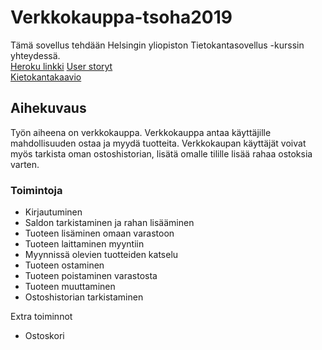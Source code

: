 # Verkkokauppa-tsoha2019 
Tämä sovellus tehdään Helsingin yliopiston Tietokantasovellus -kurssin yhteydessä.  
[Heroku linkki](https://pacific-springs-85242.herokuapp.com)
[User storyt](https://github.com/alemati/verkkokauppa/blob/master/documentation/UserStoryt.md)  
[Kietokantakaavio](https://github.com/alemati/verkkokauppa/blob/master/documentation/Tietokantakaavio.md)  
## Aihekuvaus 
Työn aiheena on verkkokauppa. Verkkokauppa antaa käyttäjille mahdollisuuden ostaa ja myydä tuotteita. Verkkokaupan käyttäjät voivat myös tarkista oman ostoshistorian, lisätä omalle tilille lisää rahaa ostoksia varten. 
### Toimintoja
* Kirjautuminen  
* Saldon tarkistaminen ja rahan lisääminen  
* Tuoteen lisäminen omaan varastoon
* Tuoteen laittaminen myyntiin
* Myynnissä olevien tuotteiden katselu
* Tuoteen ostaminen
* Tuoteen poistaminen varastosta
* Tuoteen muuttaminen
* Ostoshistorian tarkistaminen  
  
Extra toiminnot  
* Ostoskori  


